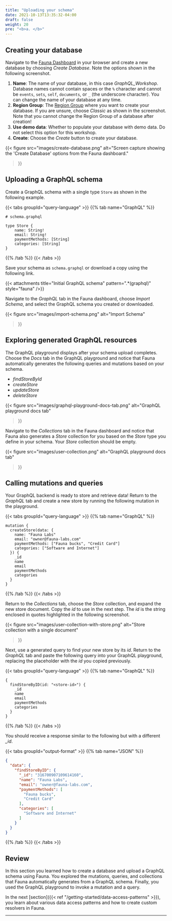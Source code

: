 ```yaml
---
title: "Uploading your schema"
date: 2021-10-13T13:35:32-04:00
draft: false
weight: 20
pre: "<b>a. </b>"
---
```


## Creating your database

Navigate to the [Fauna Dashboard](https://dashboard.fauna.com/) in your browser and create a new database by choosing *Create Database*. Note the options shown in the following screenshot.

1. **Name**: The name of your database, in this case *GraphQL_Workshop*. Database names cannot contain spaces or the `%` character and cannot be `events`, `sets`, `self`, `documents`, or `_` (the underscore character). You can change the name of your database at any time.
1. **Region Group**: The [Region Group][region-groups] where you want to create your database. If you are unsure, choose *Classic* as shown in the screenshot. Note that you cannot change the Region Group of a database after creation!
1. **Use demo data**: Whether to populate your database with demo data. Do not select this option for this workshop.
1. **Create**: Choose the *Create* button to create your database.

{{< figure
  src="images/create-database.png" 
  alt="Screen capture showing the 'Create Database' options from the Fauna dashboard."
>}}

## Uploading a GraphQL schema

Create a GraphQL schema with a single type `Store` as shown in the following example.

{{< tabs groupId="query-language" >}}
{{% tab name="GraphQL" %}}
```gql
# schema.graphql

type Store {
    name: String!
    email: String!
    paymentMethods: [String]
    categories: [String]
}
```
{{% /tab %}}
{{< /tabs >}}

Save your schema as `schema.graphql` or download a copy using the following link.

{{< attachments
      title="Initial GraphQL schema"
      pattern=".*(graphql)" 
      style="fauna"
/>}}

Navigate to the *GraphQL* tab in the Fauna dashboard, choose *Import Schema*, and select the GraphQL schema you created or downloaded.

{{< figure
  src="images/import-schema.png" 
  alt="Import Schema"
>}}

## Exploring generated GraphQL resources

The GraphQL playground displays after your schema upload completes. Choose the *Docs* tab in the GraphQL playground and notice that Fauna automatically generates the following queries and mutations based on your schema.

* *findStoreById*
* *createStore*
* *updateStore*
* *deleteStore*

{{< figure
  src="images/graphql-playground-docs-tab.png"
  alt="GraphQL playground docs tab"
>}}

Navigate to the *Collections* tab in the Fauna dashboard and notice that Fauna also generates a *Store* collection for you based on the *Store* type you define in your schema. Your *Store* collection should be empty.

{{< figure
  src="images/user-collection.png"
  alt="GraphQL playground docs tab"
>}}

## Calling mutations and queries

Your GraphQL backend is ready to store and retrieve data! Return to the *GraphQL* tab and create a new store by running the following mutation in the playground. 

{{< tabs groupId="query-language" >}}
{{% tab name="GraphQL" %}}
```gql
mutation {
  createStore(data: {
    name: "Fauna Labs"
    email: "owner@fauna-labs.com"
    paymentMethods: ["Fauna bucks", "Credit Card"]
    categories: ["Software and Internet"]
  }) {
    _id
    name
    email
    paymentMethods
    categories
  }
}
```
{{% /tab %}}
{{< /tabs >}}

Return to the *Collections* tab, choose the *Store* collection, and expand the new store document. Copy the *id* to use in the next step. The *id* is the string enclosed in quotes highlighted in the following screenshot.

{{< figure
  src="images/user-collection-with-store.png" 
  alt="Store collection with a single document"
>}}

Next, use a generated query to find your new store by its *id*. Return to the *GraphQL* tab and paste the following query into your GraphQL playground, replacing the *<store-id>* placeholder with the *id* you copied previously.

{{< tabs groupId="query-language" >}}
{{% tab name="GraphQL" %}}
```gql
{
  findStoreByID(id: "<store-id>") {
    _id
    name
    email
    paymentMethods
    categories
  }
}
```
{{% /tab %}}
{{< /tabs >}}

You should receive a response similar to the following but with a different *_id*.

{{< tabs groupId="output-format" >}}
{{% tab name="JSON" %}}
```json
{
  "data": {
    "findStoreByID": {
      "_id": "316700907109614160",
      "name": "Fauna Labs",
      "email": "owner@fauna-labs.com",
      "paymentMethods": [
        "Fauna bucks",
        "Credit Card"
      ],
      "categories": [
        "Software and Internet"
      ]
    }
  }
}
```
{{% /tab %}}
{{< /tabs >}}

## Review

In this section you learned how to create a database and upload a GraphQL schema using Fauna. You explored the mutations, queries, and collections that Fauna automatically generates from a GraphQL schema. Finally, you used the GraphQL playground to invoke a mutation and a query.

In the next [section]({{< ref "/getting-started/data-access-patterns" >}}), you learn about various data access patterns and how to create custom resolvers in Fauna.

---

[region-groups]: https://docs.fauna.com/fauna/current/learn/understanding/region_groups